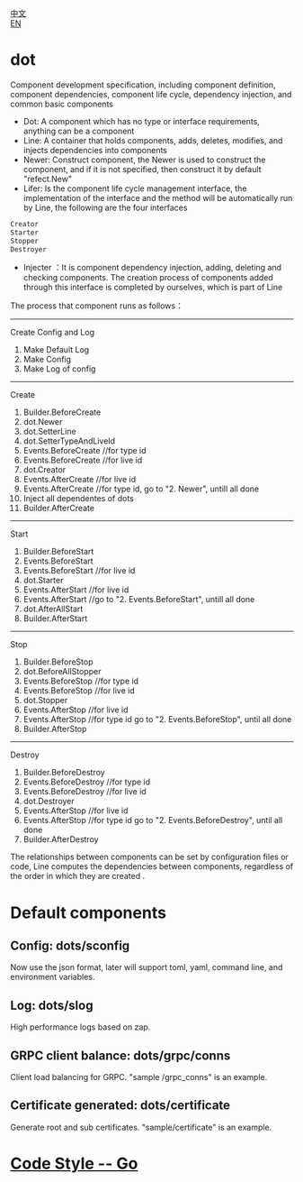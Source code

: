 [中文](./README-cn.md)  
[EN](./README.md)  
# dot  
Component development specification, including component definition, component dependencies, component life cycle, dependency injection, and common basic components  
* Dot: A component which has no type or interface requirements, anything can be a component  
* Line: A container that holds components, adds, deletes, modifies, and injects dependencies into components  
* Newer:  Construct component, the Newer is used to construct the component, and if it is not specified, then construct it by default "refect.New"
* Lifer: Is the component life cycle management interface, the implementation of the interface and the method will be automatically run by Line, the following are the four interfaces 
```go
Creator
Starter
Stopper
Destroyer
```
* Injecter ：It is component dependency injection, adding, deleting and checking components. The creation process of components added through this interface is completed by ourselves, which is part of Line   

The process that component runs as follows：  
***
Create Config and Log  
1. Make Default Log
2. Make Config 
3. Make Log of config
***
Create  
1. Builder.BeforeCreate 
2. dot.Newer
3. dot.SetterLine
4. dot.SetterTypeAndLiveId
5. Events.BeforeCreate //for type id
6. Events.BeforeCreate //for live id
7. dot.Creator
8. Events.AfterCreate //for live id
9. Events.AfterCreate //for type id, go to "2. Newer", untill all done  
10. Inject all dependentes of dots  
11. Builder.AfterCreate  
***
Start  
1. Builder.BeforeStart 
2. Events.BeforeStart
3. Events.BeforeStart //for live id
4. dot.Starter
5. Events.AfterStart //for live id
6. Events.AfterStart //go to "2. Events.BeforeStart", untill all done
7. dot.AfterAllStart
8. Builder.AfterStart  
***
Stop  
1. Builder.BeforeStop
2. dot.BeforeAllStopper
3. Events.BeforeStop //for type id
4. Events.BeforeStop //for live id
5. dot.Stopper
6. Events.AfterStop //for live id
7. Events.AfterStop //for type id go to "2. Events.BeforeStop", until all done
8. Builder.AfterStop  
***
Destroy  
1. Builder.BeforeDestroy 
2. Events.BeforeDestroy //for type id
3. Events.BeforeDestroy //for live id
4. dot.Destroyer
5. Events.AfterStop //for live id
6. Events.AfterStop //for type id go to "2. Events.BeforeDestroy", until all done
7. Builder.AfterDestroy  

The relationships between components can be set by configuration files or code, Line computes the dependencies between components, regardless of the order in which they are created .

# Default components 
## Config: dots/sconfig
Now use the json format,  later will support toml, yaml, command line, and environment variables.
## Log: dots/slog
High performance logs based on zap.

## GRPC client balance:  dots/grpc/conns
 Client load balancing for GRPC. "sample /grpc_conns" is an example.
## Certificate generated: dots/certificate
Generate root and sub certificates. "sample/certificate" is an example.

# [Code Style -- Go](https://github.com/scryinfo/scryg/blob/master/codestyle_go.md)

